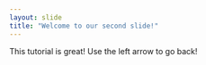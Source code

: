 ```yaml
---
layout: slide
title: "Welcome to our second slide!"
---
```

This tutorial is great!
Use the left arrow to go back!
